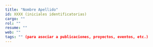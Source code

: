 ```yaml
---
title: "Nombre Apellido"  
id: XXXX (iniciales identificatorias)  
cargo: ""  
rol: ""  
resume: ""  
web: ""  
tags: "" (para asociar a publicaciones, proyectos, eventos, etc.)  
---
```

